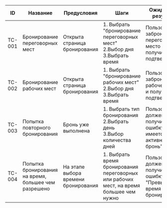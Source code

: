 | ID     | Название                       | Предусловия               | Шаги                       | Ожидаемый результат         | Статус |
|--------|--------------------------------|----------------------------|------------------------------------------------------------------|--------------------------------------------------|--------|
| TC-001 | Бронирование переговорных мест | Открыта страница бронирования | 1. Выбрать "бронирование переговорных мест" <br> 2.Выбор дня <br> 3.Выбрать время <br>  | Пользователь забронировал переговорное место и получил подтверждение   | Новый  |
| TC-002 | Бронирование рабочих мест  | Открыта страница бронирования  |  1. Выбрать "бронирование рабочих мест" <br> 2.Выбор дня <br> 3.Выбрать время <br>  | Пользователь забронировал рабочее место и получил подтверждение | Новый  |
| TC-003 | Попытка повторного бронирования  | Бронь уже выполнена      | 1. Выбрать тип бронирования <br> 2.Выбрать день <br> 3.Выбор количества дней <br>       | Пользователь должен получить ошибку "Уже имеется активная бронь"          | Новый  |
| TC-004 | Попытка бронирования на время, большее чем разрешено  | На этапе выбора времени бронирования      | 1. Выбрать время бронирования переговорных или рабочих мест, на время большее чем нужно <br>        | Пользователь должено получить ошибку "Превышено время бронирования"         | Новый  |
